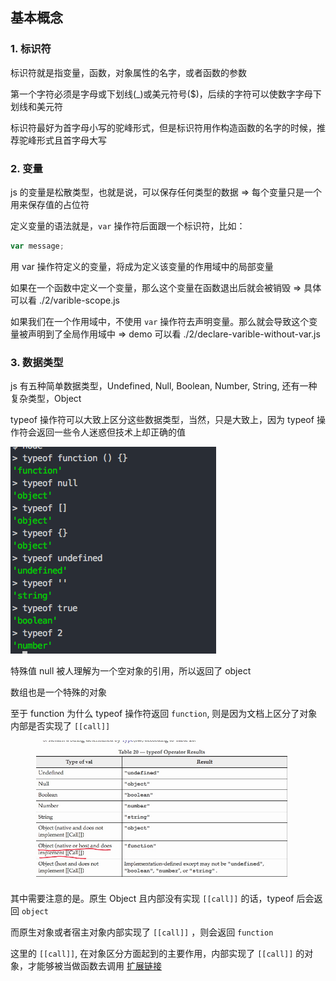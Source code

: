 ## 基本概念

### 1. 标识符

标识符就是指变量，函数，对象属性的名字，或者函数的参数

第一个字符必须是字母或下划线(_)或美元符号($)，后续的字符可以使数字字母下划线和美元符

标识符最好为首字母小写的驼峰形式，但是标识符用作构造函数的名字的时候，推荐驼峰形式且首字母大写

### 2. 变量

js 的变量是松散类型，也就是说，可以保存任何类型的数据 => 每个变量只是一个用来保存值的占位符

定义变量的语法就是，`var` 操作符后面跟一个标识符，比如：

```js
var message;
```

用 var 操作符定义的变量，将成为定义该变量的作用域中的局部变量

如果在一个函数中定义一个变量，那么这个变量在函数退出后就会被销毁 => 具体可以看 ./2/varible-scope.js

如果我们在一个作用域中，不使用 `var` 操作符去声明变量。那么就会导致这个变量被声明到了全局作用域中 => demo 可以看 ./2/declare-varible-without-var.js

### 3. 数据类型

js 有五种简单数据类型，Undefined, Null, Boolean, Number, String, 还有一种复杂类型，Object

typeof 操作符可以大致上区分这些数据类型，当然，只是大致上，因为 typeof 操作符会返回一些令人迷惑但技术上却正确的值

![](./2/typeof.png)

特殊值 null 被人理解为一个空对象的引用，所以返回了 object

数组也是一个特殊的对象

至于 function 为什么 typeof 操作符返回 `function`, 则是因为文档上区分了对象内部是否实现了 `[[call]]`

![](./2/typeof-doc.png)

其中需要注意的是。原生 Object 且内部没有实现 `[[call]]` 的话，typeof 后会返回 `object`

而原生对象或者宿主对象内部实现了 `[[call]]` ，则会返回 `function`

这里的 `[[call]]`, 在对象区分方面起到的主要作用，内部实现了 `[[call]]` 的对象，才能够被当做函数去调用 [扩展链接](http://bubkoo.com/2014/06/22/ecma-262-3-in-detail-chapter-7-2-oop-ecmascript-implementation/)




